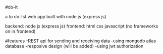 #do-it

a to do list web app built with node js (express js)

backend: node js (express js)
frontend: html css javascript (no frameworks on in frontend)

#features
-REST api for sending and receiving data
-using mongodb atlas database
-resposive design (will be added)
-using jwt authorization

 
